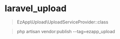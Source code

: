 # laravel_upload

> EzApp\Upload\UploadServiceProvider::class

> php artisan vendor:publish --tag=ezapp_upload 

